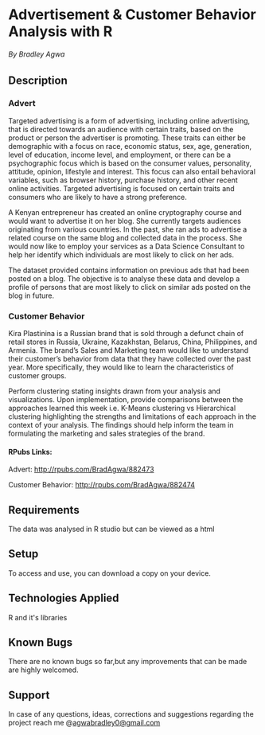 # Advertisement & Customer Behavior Analysis with R
###### By Bradley Agwa

## Description
### Advert
Targeted advertising is a form of advertising, including online advertising, that is directed towards an audience with certain traits, based on the product or person the advertiser is promoting. These traits can either be demographic with a focus on race, economic status, sex, age, generation, level of education, income level, and employment, or there can be a psychographic focus which is based on the consumer values, personality, attitude, opinion, lifestyle and interest. This focus can also entail behavioral variables, such as browser history, purchase history, and other recent online activities. Targeted advertising is focused on certain traits and consumers who are likely to have a strong preference.

A Kenyan entrepreneur has created an online cryptography course and would want to advertise it on her blog. She currently targets audiences originating from various countries. In the past, she ran ads to advertise a related course on the same blog and collected data in the process. She would now like to employ your services as a Data Science Consultant to help her identify which individuals are most likely to click on her ads.

The dataset provided contains information on previous ads that had been posted on a blog. The objective is to analyse these data and develop a profile of persons that are most likely to click on similar ads posted on the blog in future.

### Customer Behavior

Kira Plastinina is a Russian brand that is sold through a defunct chain of retail stores in Russia, Ukraine, Kazakhstan, Belarus, China, Philippines, and Armenia. The brand’s Sales and Marketing team would like to understand their customer’s behavior from data that they have collected over the past year. More specifically, they would like to learn the characteristics of customer groups.

Perform clustering stating insights drawn from your analysis and visualizations.
Upon implementation, provide comparisons between the approaches learned this week i.e. K-Means clustering vs Hierarchical clustering highlighting the strengths and limitations of each approach in the context of your analysis. 
The findings should help inform the team in formulating the marketing and sales strategies of the brand.

#### RPubs Links: 
Advert: http://rpubs.com/BradAgwa/882473

Customer Behavior: http://rpubs.com/BradAgwa/882474
## Requirements
The data was analysed in R studio but can be viewed as a html

## Setup 
To access and use, you can download a copy on your device.

## Technologies Applied
R and it's libraries

## Known Bugs
There are no known bugs so far,but any improvements that can be made are highly welcomed.

## Support 
In case of any questions, ideas, corrections and suggestions regarding the project reach me @agwabradley0@gmail.com
